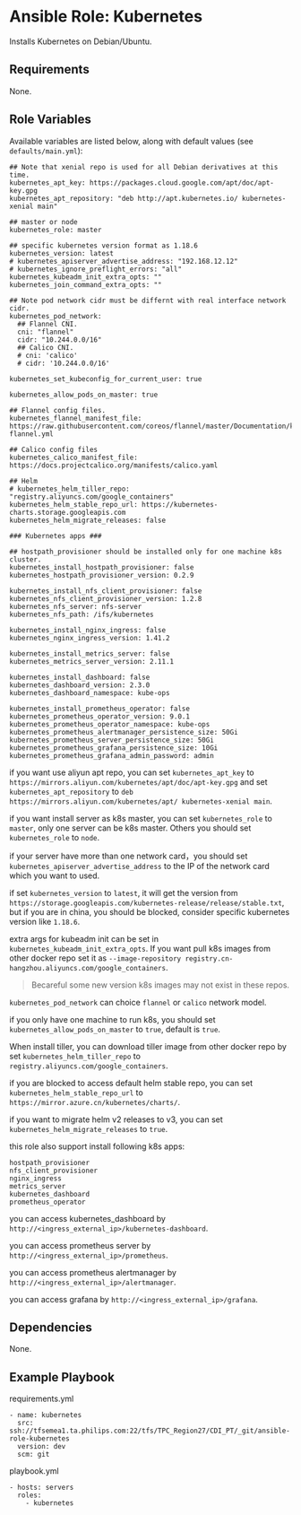 # Ansible Role: Kubernetes

Installs Kubernetes on Debian/Ubuntu.

## Requirements

None.

## Role Variables

Available variables are listed below, along with default values (see `defaults/main.yml`):

```
## Note that xenial repo is used for all Debian derivatives at this time.
kubernetes_apt_key: https://packages.cloud.google.com/apt/doc/apt-key.gpg
kubernetes_apt_repository: "deb http://apt.kubernetes.io/ kubernetes-xenial main"

## master or node
kubernetes_role: master

## specific kubernetes version format as 1.18.6
kubernetes_version: latest
# kubernetes_apiserver_advertise_address: "192.168.12.12"
# kubernetes_ignore_preflight_errors: "all"
kubernetes_kubeadm_init_extra_opts: ""
kubernetes_join_command_extra_opts: ""

## Note pod network cidr must be differnt with real interface network cidr.
kubernetes_pod_network:
  ## Flannel CNI.
  cni: "flannel"
  cidr: "10.244.0.0/16"
  ## Calico CNI.
  # cni: 'calico'
  # cidr: '10.244.0.0/16'

kubernetes_set_kubeconfig_for_current_user: true

kubernetes_allow_pods_on_master: true

## Flannel config files.
kubernetes_flannel_manifest_file: https://raw.githubusercontent.com/coreos/flannel/master/Documentation/kube-flannel.yml

## Calico config files
kubernetes_calico_manifest_file: https://docs.projectcalico.org/manifests/calico.yaml

## Helm
# kubernetes_helm_tiller_repo: "registry.aliyuncs.com/google_containers"
kubernetes_helm_stable_repo_url: https://kubernetes-charts.storage.googleapis.com
kubernetes_helm_migrate_releases: false

### Kubernetes apps ###

## hostpath_provisioner should be installed only for one machine k8s cluster.
kubernetes_install_hostpath_provisioner: false
kubernetes_hostpath_provisioner_version: 0.2.9

kubernetes_install_nfs_client_provisioner: false
kubernetes_nfs_client_provisioner_version: 1.2.8
kubernetes_nfs_server: nfs-server
kubernetes_nfs_path: /ifs/kubernetes

kubernetes_install_nginx_ingress: false
kubernetes_nginx_ingress_version: 1.41.2

kubernetes_install_metrics_server: false
kubernetes_metrics_server_version: 2.11.1

kubernetes_install_dashboard: false
kubernetes_dashboard_version: 2.3.0
kubernetes_dashboard_namespace: kube-ops

kubernetes_install_prometheus_operator: false
kubernetes_prometheus_operator_version: 9.0.1
kubernetes_prometheus_operator_namespace: kube-ops
kubernetes_prometheus_alertmanager_persistence_size: 50Gi
kubernetes_prometheus_server_persistence_size: 50Gi
kubernetes_prometheus_grafana_persistence_size: 10Gi
kubernetes_prometheus_grafana_admin_password: admin
```

if you want use aliyun apt repo, you can set `kubernetes_apt_key` to `https://mirrors.aliyun.com/kubernetes/apt/doc/apt-key.gpg` and set `kubernetes_apt_repository` to `deb https://mirrors.aliyun.com/kubernetes/apt/ kubernetes-xenial main`.

if you want install server as k8s master, you can set `kubernetes_role` to `master`, only one server can be k8s master. Others you should set `kubernetes_role` to `node`.

if your server have more than one network card，you should set `kubernetes_apiserver_advertise_address` to the IP of the network card which you want to used.

if set `kubernetes_version` to `latest`, it will get the version from `https://storage.googleapis.com/kubernetes-release/release/stable.txt`, but if you are in china, you should be blocked, consider specific kubernetes version like `1.18.6`.

extra args for kubeadm init can be set in `kubernetes_kubeadm_init_extra_opts`. If you want pull k8s images from other docker repo set it as `--image-repository registry.cn-hangzhou.aliyuncs.com/google_containers`. 
> Becareful some new version k8s images may not exist in these repos.


`kubernetes_pod_network` can choice `flannel` or `calico` network model.

if you only have one machine to run k8s, you should set `kubernetes_allow_pods_on_master` to `true`, default is `true`.

When install tiller, you can download tiller image from other docker repo by set `kubernetes_helm_tiller_repo` to `registry.aliyuncs.com/google_containers`.

if you are blocked to access default helm stable repo, you can set `kubernetes_helm_stable_repo_url` to `https://mirror.azure.cn/kubernetes/charts/`.

if you want to migrate helm v2 releases to v3, you can set `kubernetes_helm_migrate_releases` to `true`.

this role also support install following k8s apps:
```
hostpath_provisioner
nfs_client_provisioner
nginx_ingress
metrics_server
kubernetes_dashboard
prometheus_operator
```

you can access kubernetes_dashboard by `http://<ingress_external_ip>/kubernetes-dashboard`.

you can access prometheus server by `http://<ingress_external_ip>/prometheus`.

you can access prometheus alertmanager by `http://<ingress_external_ip>/alertmanager`.

you can access grafana by `http://<ingress_external_ip>/grafana`.

## Dependencies

None.

## Example Playbook

requirements.yml
```
- name: kubernetes
  src: ssh://tfsemea1.ta.philips.com:22/tfs/TPC_Region27/CDI_PT/_git/ansible-role-kubernetes
  version: dev
  scm: git
```

playbook.yml
```
- hosts: servers
  roles:
    - kubernetes
```
